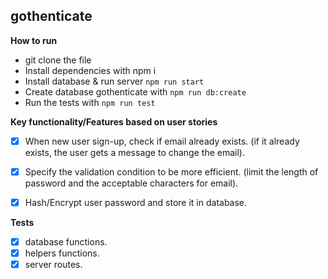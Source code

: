 ## gothenticate

**How to run**

  * git clone the file
  * Install dependencies with npm i
  * Install database & run server ``npm run start``
  * Create database gothenticate with ``npm run db:create``
  * Run the tests with ``npm run test``

**Key functionality/Features based on user stories**

* [x] When new user sign-up, check if email already exists.
(if it already exists, the user gets a message to change the email).

* [x] Specify the validation condition to be more efficient.
(limit the length of password and the acceptable characters for email).

* [x] Hash/Encrypt user password and store it in database.

**Tests**

- [x] database functions.
- [x] helpers functions.
- [x] server routes.

